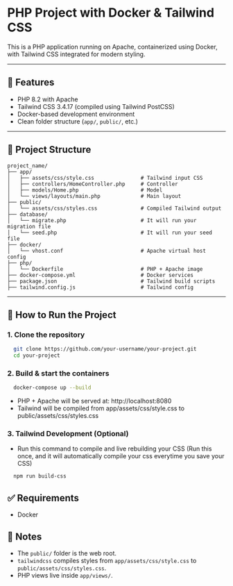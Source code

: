 # PHP Project with Docker & Tailwind CSS

This is a PHP application running on Apache, containerized using Docker, with Tailwind CSS integrated for modern styling.

---

## 🚀 Features

- PHP 8.2 with Apache
- Tailwind CSS 3.4.17 (compiled using Tailwind PostCSS)
- Docker-based development environment
- Clean folder structure (`app/`, `public/`, etc.)

---

## 📁 Project Structure

```
project_name/
├── app/
│   ├── assets/css/style.css               # Tailwind input CSS
│   ├── controllers/HomeController.php     # Controller
│   ├── models/Home.php                    # Model
│   └── views/layouts/main.php             # Main layout
├── public/
│   └── assets/css/styles.css              # Compiled Tailwind output
├── database/
│   └── migrate.php                        # It will run your migration file
│   └── seed.php                           # It will run your seed file
├── docker/
│   └── vhost.conf                         # Apache virtual host config
├── php/
│   └── Dockerfile                         # PHP + Apache image
├── docker-compose.yml                     # Docker services
├── package.json                           # Tailwind build scripts
├── tailwind.config.js                     # Tailwind config
```

---

## 🐳 How to Run the Project

### 1. Clone the repository

```bash
  git clone https://github.com/your-username/your-project.git
  cd your-project
```

### 2. Build & start the containers

```bash
  docker-compose up --build
```

- PHP + Apache will be served at: http://localhost:8080
- Tailwind will be compiled from app/assets/css/style.css to public/assets/css/styles.css

### 3. Tailwind Development (Optional)
- Run this command to compile and live rebuilding your CSS (Run this once, and it will automatically compile your css everytime you save your CSS)

```bash
  npm run build-css
```

## ✅ Requirements
- Docker

## 📝 Notes
- The `public/` folder is the web root.
- `tailwindcss` compiles styles from `app/assets/css/style.css` to `public/assets/css/styles.css`.
- PHP views live inside `app/views/`.